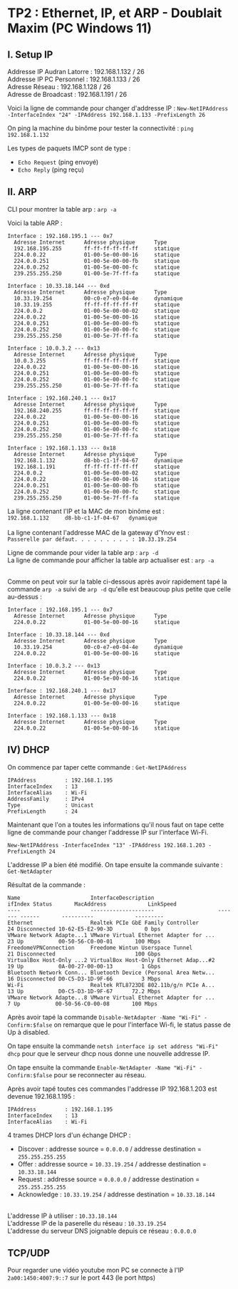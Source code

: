 # TP2 : Ethernet, IP, et ARP - Doublait Maxim (PC Windows 11)

## I. Setup IP

Addresse IP Audran Latorre : 192.168.1.132 / 26 <br>
Addresse IP PC Personnel : 192.168.1.133 / 26 <br>
Adresse Réseau : 192.168.1.128 / 26 <br>
Adresse de Broadcast : 192.168.1.191 / 26 

Voici la ligne de commande pour changer d'addresse IP : ```New-NetIPAddress -InterfaceIndex "24" -IPAddress 192.168.1.133 -PrefixLength 26```

On ping la machine du binôme pour tester la connectivité : ```ping 192.168.1.132``` 

Les types de paquets IMCP sont de type : <br>
- ```Echo Request``` (ping envoyé) 
-  ```Echo Reply``` (ping reçu) 

## II. ARP

CLI pour montrer la table arp : ```arp -a``` <br> 

Voici la table ARP : 
```
Interface : 192.168.195.1 --- 0x7
  Adresse Internet      Adresse physique      Type
  192.168.195.255       ff-ff-ff-ff-ff-ff     statique
  224.0.0.22            01-00-5e-00-00-16     statique
  224.0.0.251           01-00-5e-00-00-fb     statique
  224.0.0.252           01-00-5e-00-00-fc     statique
  239.255.255.250       01-00-5e-7f-ff-fa     statique

Interface : 10.33.18.144 --- 0xd
  Adresse Internet      Adresse physique      Type
  10.33.19.254          00-c0-e7-e0-04-4e     dynamique
  10.33.19.255          ff-ff-ff-ff-ff-ff     statique
  224.0.0.2             01-00-5e-00-00-02     statique
  224.0.0.22            01-00-5e-00-00-16     statique
  224.0.0.251           01-00-5e-00-00-fb     statique
  224.0.0.252           01-00-5e-00-00-fc     statique
  239.255.255.250       01-00-5e-7f-ff-fa     statique

Interface : 10.0.3.2 --- 0x13
  Adresse Internet      Adresse physique      Type
  10.0.3.255            ff-ff-ff-ff-ff-ff     statique
  224.0.0.22            01-00-5e-00-00-16     statique
  224.0.0.251           01-00-5e-00-00-fb     statique
  224.0.0.252           01-00-5e-00-00-fc     statique
  239.255.255.250       01-00-5e-7f-ff-fa     statique

Interface : 192.168.240.1 --- 0x17
  Adresse Internet      Adresse physique      Type
  192.168.240.255       ff-ff-ff-ff-ff-ff     statique
  224.0.0.22            01-00-5e-00-00-16     statique
  224.0.0.251           01-00-5e-00-00-fb     statique
  224.0.0.252           01-00-5e-00-00-fc     statique
  239.255.255.250       01-00-5e-7f-ff-fa     statique

Interface : 192.168.1.133 --- 0x18
  Adresse Internet      Adresse physique      Type
  192.168.1.132         d8-bb-c1-1f-04-67     dynamique
  192.168.1.191         ff-ff-ff-ff-ff-ff     statique
  224.0.0.2             01-00-5e-00-00-02     statique
  224.0.0.22            01-00-5e-00-00-16     statique
  224.0.0.251           01-00-5e-00-00-fb     statique
  224.0.0.252           01-00-5e-00-00-fc     statique
  239.255.255.250       01-00-5e-7f-ff-fa     statique
```

La ligne contenant l'IP et la MAC de mon binôme est : <br> ```192.168.1.132     d8-bb-c1-1f-04-67   dynamique``` <br> <br>
La ligne contenant l'addresse MAC de la gateway d'Ynov est : <br> ```Passerelle par défaut. . . . . . . . . : 10.33.19.254```
<br>

Ligne de commande pour vider la table arp : ```arp -d``` <br>
La ligne de commande pour afficher la table arp actualiser est : ```arp -a```
<br> <br>
 
Comme on peut voir sur la table ci-dessous après avoir rapidement tapé la commande ```arp -a``` suivi de ```arp -d``` qu'elle est beaucoup plus petite que celle au-dessus :

``` 
Interface : 192.168.195.1 --- 0x7
  Adresse Internet      Adresse physique      Type
  224.0.0.22            01-00-5e-00-00-16     statique

Interface : 10.33.18.144 --- 0xd
  Adresse Internet      Adresse physique      Type
  10.33.19.254          00-c0-e7-e0-04-4e     dynamique
  224.0.0.22            01-00-5e-00-00-16     statique

Interface : 10.0.3.2 --- 0x13
  Adresse Internet      Adresse physique      Type
  224.0.0.22            01-00-5e-00-00-16     statique

Interface : 192.168.240.1 --- 0x17
  Adresse Internet      Adresse physique      Type
  224.0.0.22            01-00-5e-00-00-16     statique

Interface : 192.168.1.133 --- 0x18
  Adresse Internet      Adresse physique      Type
  224.0.0.22            01-00-5e-00-00-16     statique
  ``` 

## IV) DHCP


On commence par taper cette commande : ```Get-NetIPAddress```

```
IPAddress         : 192.168.1.195
InterfaceIndex    : 13
InterfaceAlias    : Wi-Fi
AddressFamily     : IPv4
Type              : Unicast
PrefixLength      : 24
```

Maintenant que l'on a toutes les informations qu'il nous faut on tape cette ligne de commande pour changer l'addresse IP sur l'interface Wi-Fi.  

```New-NetIPAddress -InterfaceIndex "13" -IPAddress 192.168.1.203 -PrefixLength 24```

L'addresse IP a bien été modifié. On tape ensuite la commande suivante : ```Get-NetAdapter```

Résultat de la commande : 
```
Name                      InterfaceDescription                    ifIndex Status       MacAddress             LinkSpeed
----                      --------------------                    ------- ------       ----------             ---------
Ethernet                  Realtek PCIe GbE Family Controller           24 Disconnected 10-62-E5-E2-90-3D          0 bps
VMware Network Adapte...1 VMware Virtual Ethernet Adapter for ...      23 Up           00-50-56-C0-00-01       100 Mbps
FreedomeVPNConnection     Freedome Wintun Userspace Tunnel             21 Disconnected                         100 Gbps
VirtualBox Host-Only ...2 VirtualBox Host-Only Ethernet Adap...#2      19 Up           0A-00-27-00-00-13         1 Gbps
Bluetooth Network Conn... Bluetooth Device (Personal Area Netw...      16 Disconnected D0-C5-D3-1D-9F-66         3 Mbps
Wi-Fi                     Realtek RTL8723DE 802.11b/g/n PCIe A...      13 Up           D0-C5-D3-1D-9F-67      72.2 Mbps
VMware Network Adapte...8 VMware Virtual Ethernet Adapter for ...       7 Up           00-50-56-C0-00-08       100 Mbps
```

Après avoir tapé la commande ```Disable-NetAdapter -Name "Wi-Fi" -Confirm:$false``` on remarque que le pour l'interface Wi-fi, le status passe de Up à disabled.

On tape ensuite la commande ```netsh interface ip set address "Wi-Fi" dhcp``` pour que le serveur dhcp nous donne une nouvelle addresse IP. 

On tape ensuite la commande ``Enable-NetAdapter -Name "Wi-Fi" -Confirm:$false`` pour se reconnecter au réseau. 

Après avoir tapé toutes ces commandes l'addresse IP 192.168.1.203 est devenue 192.168.1.195 : <br>
```
IPAddress         : 192.168.1.195
InterfaceIndex    : 13
InterfaceAlias    : Wi-Fi
``` 

4 trames DHCP lors d'un échange DHCP : <br>
- Discover : addresse source = ``0.0.0.0`` / addresse destination = ``255.255.255.255`` <br>
- Offer : addresse source = ``10.33.19.254`` / addresse destination = ``10.33.18.144`` <br>
- Request : addresse source = ``0.0.0.0`` / addresse destination = ``255.255.255.255`` <br> 
- Acknowledge : ``10.33.19.254`` / addresse destination = ``10.33.18.144`` <br> <br>

L'addresse IP à utiliser : ``10.33.18.144`` <br>
L'addresse IP de la paserelle du réseau : ``10.33.19.254`` <br>
L'addresse du serveur DNS joignable depuis ce réseau : ``0.0.0.0``

## TCP/UDP

Pour regarder une vidéo youtube mon PC se connecte à l'IP ```2a00:1450:4007:9::7``` sur le port 443 (le port https)